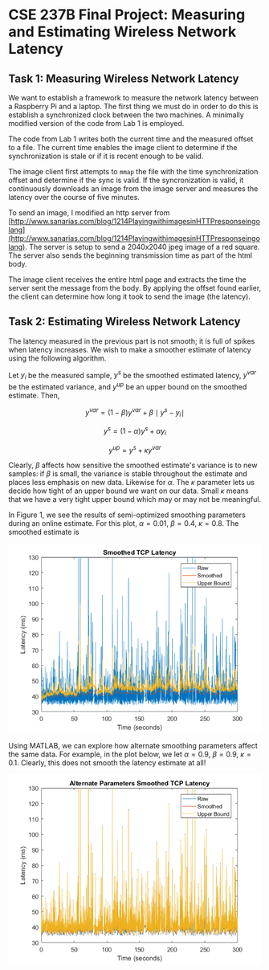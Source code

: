 # CSE 237B Final Project: Measuring and Estimating Wireless Network Latency

## Task 1: Measuring Wireless Network Latency

We want to establish a framework to measure the network latency between a Raspberry Pi and a laptop. The first thing we must do in order to do this is establish a synchronized clock between the two machines. A minimally modified version of the code from Lab 1 is employed.

The code from Lab 1 writes both the current time and the measured offset to a file. The current time enables the image client to determine if the synchronization is stale or if it is recent enough to be valid.

The image client first attempts to `mmap` the file with the time synchronization offset and determine if the sync is valid. If the syncronization is valid, it continuously downloads an image from the image server and measures the latency over the course of five minutes.

To send an image, I modified an http server from [http://www.sanarias.com/blog/1214PlayingwithimagesinHTTPresponseingolang](http://www.sanarias.com/blog/1214PlayingwithimagesinHTTPresponseingolang). The server is setup to send a 2040x2040 jpeg image of a red square. The server also sends the beginning transmission time as part of the html body. 

The image client receives the entire html page and extracts the time the server sent the message from the body. By applying the offset found earlier, the client can determine how long it took to send the image (the latency).

## Task 2: Estimating Wireless Network Latency

The latency measured in the previous part is not smooth; it is full of spikes when latency increases. We wish to make a smoother estimate of latency using the following algorithm.

Let $y_i$ be the measured sample, $y^s$ be the smoothed estimated latency, $y^{var}$ be the estimated variance, and $y^{up}$ be an upper bound on the smoothed estimate. Then,

$$ y^{var} = (1 - \beta) y^{var} + \beta \mid y^s - y_i \mid $$

$$ y^s = (1 - \alpha) y^s + \alpha y_i $$

$$ y^{up} = y^s + \kappa y^{var} $$

Clearly, $\beta​$ affects how sensitive the smoothed estimate's variance is to new samples: if $\beta​$ is small, the variance is stable throughout the estimate and places less emphasis on new data. Likewise for $\alpha​$. The $\kappa​$ parameter lets us decide how tight of an upper bound we want on our data. Small $\kappa​$ means that we have a very tight upper bound which may or may not be meaningful.

In Figure 1, we see the results of semi-optimized smoothing parameters during an online estimate. For this plot, $\alpha = 0.01$, $\beta = 0.$4, $\kappa = 0.8$. The smoothed estimate is 

![Figure 1](./img/fig1.png)

Using MATLAB, we can explore how alternate smoothing parameters affect the same data. For example, in the plot below, we let $\alpha = 0.9$, $\beta = 0.9$, $\kappa = 0.1$. Clearly, this does not smooth the latency estimate at all!

![figure 2](./img/fig2.png)